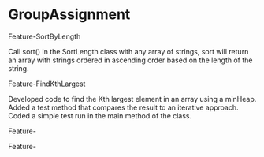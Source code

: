 # GroupAssignment

Feature-SortByLength

Call sort() in the SortLength class with any array of strings, sort will return an array with strings ordered in ascending order based on the length of the string.

Feature-FindKthLargest

Developed code to find the Kth largest element in an array using a minHeap. Added a test method that compares the result to an iterative approach. Coded  a simple test run in the main method of the class.

Feature-



Feature-
